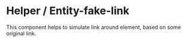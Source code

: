 # Helper / Entity-fake-link

This component helps to simulate link around element, based on some original link.

